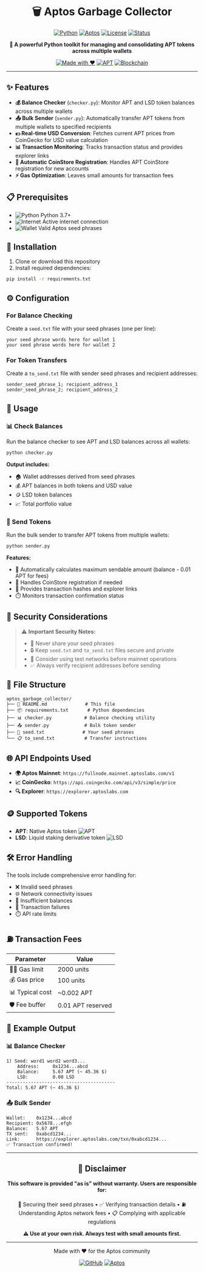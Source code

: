 <div align="center">

# 🗑️ Aptos Garbage Collector

[![Python](https://img.shields.io/badge/Python-3.7+-blue.svg?style=for-the-badge&logo=python&logoColor=white)](https://www.python.org/)
[![Aptos](https://img.shields.io/badge/Aptos-Mainnet-black.svg?style=for-the-badge&logo=aptos&logoColor=white)](https://aptoslabs.com/)
[![License](https://img.shields.io/badge/License-MIT-green.svg?style=for-the-badge)](LICENSE)
[![Status](https://img.shields.io/badge/Status-Active-success.svg?style=for-the-badge)](https://github.com/fridayqq/aptos_garbage_collector)

**🚀 A powerful Python toolkit for managing and consolidating APT tokens across multiple wallets**

[![Made with ❤️](https://img.shields.io/badge/Made%20with-❤️-red.svg?style=flat-square)](https://github.com/fridayqq)
[![APT](https://img.shields.io/badge/Token-APT-blue.svg?style=flat-square)](https://coinmarketcap.com/currencies/aptos/)
[![Blockchain](https://img.shields.io/badge/Blockchain-Aptos-purple.svg?style=flat-square)](https://explorer.aptoslabs.com/)

---

</div>

## ✨ Features

- **💰 Balance Checker** (`checker.py`): Monitor APT and LSD token balances across multiple wallets
- **📤 Bulk Sender** (`sender.py`): Automatically transfer APT tokens from multiple wallets to specified recipients
- **💵 Real-time USD Conversion**: Fetches current APT prices from CoinGecko for USD value calculation
- **📊 Transaction Monitoring**: Tracks transaction status and provides explorer links
- **🔧 Automatic CoinStore Registration**: Handles APT CoinStore registration for new accounts
- **⚡ Gas Optimization**: Leaves small amounts for transaction fees

## 📋 Prerequisites

- ![Python](https://img.shields.io/badge/Python-3.7+-blue?logo=python&logoColor=white) Python 3.7+
- ![Internet](https://img.shields.io/badge/Internet-Connection-green) Active internet connection
- ![Wallet](https://img.shields.io/badge/Wallet-Seed_Phrases-orange) Valid Aptos seed phrases

## 🚀 Installation

1. Clone or download this repository
2. Install required dependencies:
```bash
pip install -r requirements.txt
```

## ⚙️ Configuration

### For Balance Checking

Create a `seed.txt` file with your seed phrases (one per line):
```
your seed phrase words here for wallet 1
your seed phrase words here for wallet 2
```

### For Token Transfers

Create a `to_send.txt` file with sender seed phrases and recipient addresses:
```
sender_seed_phrase_1; recipient_address_1
sender_seed_phrase_2; recipient_address_2
```

## 📖 Usage

### 📊 Check Balances

Run the balance checker to see APT and LSD balances across all wallets:

```bash
python checker.py
```

**Output includes:**
- 🏠 Wallet addresses derived from seed phrases
- 💰 APT balances in both tokens and USD value
- 🪙 LSD token balances
- 📈 Total portfolio value

### 💸 Send Tokens

Run the bulk sender to transfer APT tokens from multiple wallets:

```bash
python sender.py
```

**Features:**
- 🧮 Automatically calculates maximum sendable amount (balance - 0.01 APT for fees)
- 🔧 Handles CoinStore registration if needed
- 🔗 Provides transaction hashes and explorer links
- ⏱️ Monitors transaction confirmation status

## 🔐 Security Considerations

> ⚠️ **Important Security Notes:**
> - 🚫 Never share your seed phrases
> - 🔒 Keep `seed.txt` and `to_send.txt` files secure and private
> - 🧪 Consider using test networks before mainnet operations
> - ✅ Always verify recipient addresses before sending

## 📁 File Structure

```
aptos_garbage_collector/
├── 📖 README.md              # This file
├── 📦 requirements.txt       # Python dependencies
├── 📊 checker.py            # Balance checking utility
├── 📤 sender.py             # Bulk token sender
├── 🔑 seed.txt              # Your seed phrases
└── 📋 to_send.txt           # Transfer instructions
```

## 🌐 API Endpoints Used

- **🌍 Aptos Mainnet**: `https://fullnode.mainnet.aptoslabs.com/v1`
- **📈 CoinGecko**: `https://api.coingecko.com/api/v3/simple/price`
- **🔍 Explorer**: `https://explorer.aptoslabs.com`

## 🪙 Supported Tokens

- **APT**: Native Aptos token ![APT](https://img.shields.io/badge/-APT-black?style=flat)
- **LSD**: Liquid staking derivative token ![LSD](https://img.shields.io/badge/-LSD-purple?style=flat)

## 🛠️ Error Handling

The tools include comprehensive error handling for:
- ❌ Invalid seed phrases
- 🌐 Network connectivity issues
- 💸 Insufficient balances
- 🔄 Transaction failures
- ⏱️ API rate limits

## ⛽ Transaction Fees

| Parameter | Value |
|-----------|-------|
| 🏃‍♂️ Gas limit | 2000 units |
| 💰 Gas price | 100 units |
| 📊 Typical cost | ~0.002 APT |
| 🛡️ Fee buffer | 0.01 APT reserved |

## 📄 Example Output

### 📊 Balance Checker
```
1) Seed: word1 word2 word3...
    Address:     0x1234...abcd
    Balance:     5.67 APT (~ 45.36 $)
    LSD:         0.00 LSD
----------------------------------------
Total: 5.67 APT (~ 45.36 $)
```

### 📤 Bulk Sender
```
Wallet:    0x1234...abcd
Recipient: 0x5678...efgh
Balance:   5.67 APT
TX sent:   0xabcd1234...
Link:      https://explorer.aptoslabs.com/txn/0xabcd1234...
✅ Transaction confirmed!
```

---

<div align="center">

## 📜 Disclaimer

**This software is provided "as is" without warranty. Users are responsible for:**

🔐 Securing their seed phrases • ✅ Verifying transaction details • ⛽ Understanding Aptos network fees • 📋 Complying with applicable regulations

**⚠️ Use at your own risk. Always test with small amounts first.**

---

Made with ❤️ for the Aptos community

[![GitHub](https://img.shields.io/badge/GitHub-Follow-black?style=social&logo=github)](https://github.com/fridayqq)
[![Aptos](https://img.shields.io/badge/Aptos-Explorer-blue?style=social&logo=aptos)](https://explorer.aptoslabs.com/)

</div>
